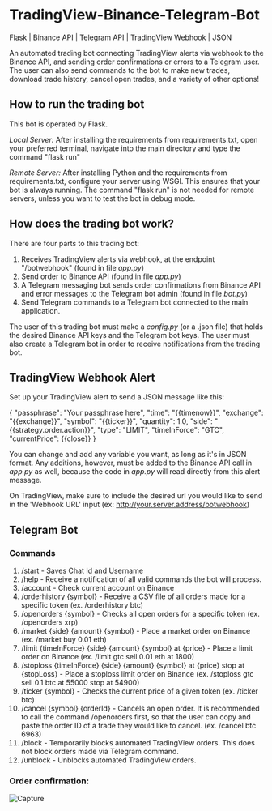 # TradingView-Binance-Telegram-Bot
Flask | Binance API | Telegram API | TradingView Webhook | JSON

An automated trading bot connecting TradingView alerts via webhook to the Binance API, and sending order confirmations or errors to a Telegram user. The user can also send commands to the bot to make new trades, download trade history, cancel open trades, and a variety of other options! 

## How to run the trading bot
This bot is operated by Flask.

<i>Local Server:</i> After installing the requirements from requirements.txt, open your preferred terminal, navigate into the main directory and type the command "flask run"

<i>Remote Server:</i> After installing Python and the requirements from requirements.txt, configure your server using WSGI. This ensures that your bot is always running. The command "flask run" is not needed for remote servers, unless you want to test the bot in debug mode.

## How does the trading bot work?
There are four parts to this trading bot:
1. Receives TradingView alerts via webhook, at the endpoint "/botwebhook" (found in file <i>app.py</i>)
2. Send order to Binance API (found in file <i>app.py</i>)
3. A Telegram messaging bot sends order confirmations from Binance API and error messages to the Telegram bot admin (found in file <i>bot.py</i>)
4. Send Telegram commands to a Telegram bot connected to the main application.

The user of this trading bot must make a <i>config.py</i> (or a .json file) that holds the desired Binance API keys and the Telegram bot keys. The user must also create a Telegram bot in order to receive notifications from the trading bot.

## TradingView Webhook Alert

Set up your TradingView alert to send a JSON message like this:

{
	"passphrase": "Your passphrase here",
	"time": "{{timenow}}",
	"exchange": "{{exchange}}",
	"symbol": "{{ticker}}",
	"quantity": 1.0,
	"side": "{{strategy.order.action}}",
	"type": "LIMIT",
	"timeInForce": "GTC",
	"currentPrice": {{close}}
}

You can change and add any variable you want, as long as it's in JSON format. Any additions, however, must be added to the Binance API call in <i>app.py</i> as well, because the code in <i>app.py</i> will read directly from this alert message. 

On TradingView, make sure to include the desired url you would like to send in the 'Webhook URL' input (ex: http://your.server.address/botwebhook)


## Telegram Bot

### Commands

1. /start - Saves Chat Id and Username
2. /help - Receive a notification of all valid commands the bot will process.
3. /account - Check current account on Binance
4. /orderhistory {symbol} - Receive a CSV file of all orders made for a specific token (ex. /orderhistory btc)
5. /openorders {symbol} - Checks all open orders for a specific token (ex. /openorders xrp)
6. /market {side} {amount} {symbol} - Place a market order on Binance (ex. /market buy 0.01 eth)
7. /limit {timeInForce} {side} {amount} {symbol} at {price} - Place a limit order on Binance (ex. /limit gtc sell 0.01 eth at 1800)
8. /stoploss {timeInForce} {side} {amount} {symbol} at {price} stop at {stopLoss} - Place a stoploss limit order on Binance (ex. /stoploss gtc sell 0.1 btc at 55000 stop at 54900)
9. /ticker {symbol} - Checks the current price of a given token (ex. /ticker btc)
10. /cancel {symbol} {orderId} - Cancels an open order. It is recommended to call the command /openorders first, so that the user can copy and paste the order ID of a trade they would like to cancel. (ex. /cancel btc 6963)
11. /block - Temporarily blocks automated TradingView orders. This does not block orders made via Telegram command.
12. /unblock - Unblocks automated TradingView orders.

### Order confirmation: 

![Capture](https://user-images.githubusercontent.com/46886041/107135579-81addf80-692e-11eb-842e-4d84e6dc85cc.JPG)

